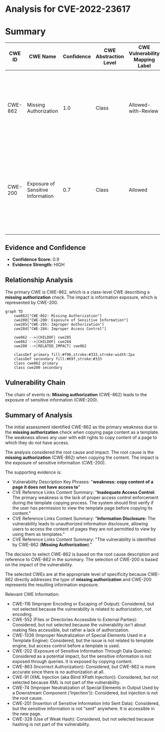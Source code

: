 # Analysis for CVE-2022-23617

# Summary
| CWE ID | CWE Name | Confidence | CWE Abstraction Level | CWE Vulnerability Mapping Label | CWE-Vulnerability Mapping Notes |
|---|---|---|---|---|---|
| CWE-862 | Missing Authorization | 1.0 | Class | Allowed-with-Review | Primary CWE. The **weakness** is the **lack of authorization** when copying content of a page to which the user does not have access. |
| CWE-200 | Exposure of Sensitive Information | 0.7 | Class | Allowed | Secondary CWE. The impact of the **missing authorization** is that it exposes sensitive information from the template to users who should not have access. |

## Evidence and Confidence

*   **Confidence Score:** 0.9
*   **Evidence Strength:** HIGH

## Relationship Analysis
The primary CWE is CWE-862, which is a class-level CWE describing a **missing authorization** check. The impact is information exposure, which is represented by CWE-200.

```mermaid
graph TD
    cwe862["CWE-862: Missing Authorization"]
    cwe200["CWE-200: Exposure of Sensitive Information"]
    cwe285["CWE-285: Improper Authorization"]
    cwe284["CWE-284: Improper Access Control"]

    cwe862 -->|CHILDOF| cwe285
    cwe862 -->|CHILDOF| cwe284
    cwe200 -->|RELATED_IMPACT| cwe862

    classDef primary fill:#f96,stroke:#333,stroke-width:2px
    classDef secondary fill:#69f,stroke:#333
    class cwe862 primary
    class cwe200 secondary
```

## Vulnerability Chain
The chain of events is: **Missing authorization** (CWE-862) leads to the exposure of sensitive information (CWE-200).

## Summary of Analysis
The initial assessment identified CWE-862 as the primary weakness due to the **missing authorization** check when copying page content as a template. The weakness allows any user with edit rights to copy content of a page to which they do not have access.

The analysis considered the root cause and impact. The root cause is the **missing authorization** (CWE-862) when copying the content. The impact is the exposure of sensitive information (CWE-200).

The supporting evidence is:

*   Vulnerability Description Key Phrases: "**weakness:** **copy content of a page it does not have access to**"
*   CVE Reference Links Content Summary: "**Inadequate Access Control:** The primary weakness is the lack of proper access control enforcement during the template copying process. The system should first verify if the user has permission to view the template page before copying its content."
*   CVE Reference Links Content Summary: "**Information Disclosure:** The vulnerability leads to unauthorized information disclosure, allowing users to access the content of pages they are not permitted to view by using them as templates."
*   CVE Reference Links Content Summary: "The vulnerability is identified by CWE-862 (**Missing Authorization**)."

The decision to select CWE-862 is based on the root cause description and reference to CWE-862 in the summary. The selection of CWE-200 is based on the impact of the vulnerability.

The selected CWEs are at the appropriate level of specificity because CWE-862 directly addresses the type of **missing authorization** and CWE-200 represents the resulting information exposure.

Relevant CWE Information:

*   CWE-116 (Improper Encoding or Escaping of Output): Considered, but not selected because the vulnerability is related to authorization, not encoding.
*   CWE-552 (Files or Directories Accessible to External Parties): Considered, but not selected because the vulnerability isn't about making files accessible, but rather a lack of authorization.
*   CWE-1336 (Improper Neutralization of Special Elements Used in a Template Engine): Considered, but the issue is not related to template engine, but access control before a template is used.
*   CWE-202 (Exposure of Sensitive Information Through Data Queries): Considered as a potential impact, but the sensitive information is not exposed through queries. It is exposed by copying content.
*   CWE-863 (Incorrect Authorization): Considered, but CWE-862 is more accurate since there is no authorization at all.
*   CWE-91 (XML Injection (aka Blind XPath Injection)): Considered, but not selected because XML is not part of the vulnerability.
*   CWE-74 (Improper Neutralization of Special Elements in Output Used by a Downstream Component ('Injection')): Considered, but injection is not the root cause.
*   CWE-201 (Insertion of Sensitive Information Into Sent Data): Considered, but the sensitive information is not "sent" anywhere. It is accessible in the new page.
*   CWE-328 (Use of Weak Hash): Considered, but not selected because hashing is not part of the vulnerability.